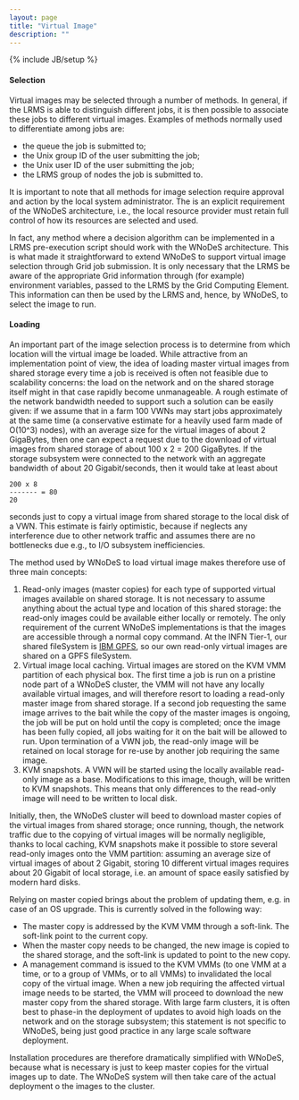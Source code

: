 ```yaml
---
layout: page
title: "Virtual Image"
description: ""
---
```


{% include JB/setup %}

#### Selection
Virtual images may be selected through a number of methods. In general, if the LRMS is able to distinguish different jobs, it is then possible to associate these jobs to different virtual images. Examples of methods normally used to differentiate among jobs are:

* the queue the job is submitted to;
* the Unix group ID of the user submitting the job;
* the Unix user ID of the user submitting the job;
* the LRMS group of nodes the job is submitted to.

It is important to note that all methods for image selection require approval and action by the local system administrator. The is an explicit requirement of the WNoDeS architecture, i.e., the local resource provider must retain full control of how its resources are selected and used.

In fact, any method where a decision algorithm can be implemented in a LRMS pre-execution script should work with the WNoDeS architecture. This is what made it straightforward to extend WNoDeS to support virtual image selection through Grid job submission. It is only necessary that the LRMS be aware of the appropriate Grid information through (for example) environment variables, passed to the LRMS by the Grid Computing Element. This information can then be used by the LRMS and, hence, by WNoDeS, to select the image to run.

#### Loading
An important part of the image selection process is to determine from which location will the virtual image be loaded. While attractive from an implementation point of view, the idea of loading master virtual images from shared storage every time a job is received is often not feasible due to scalability concerns: the load on the network and on the shared storage itself might in that case rapidly become unmanageable. A rough estimate of the network bandwidth needed to support such a solution can be easily given: if we assume that in a farm 100 VWNs may start jobs approximately at the same time (a conservative estimate for a heavily used farm made of O(10^3) nodes), with an average size for the virtual images of about 2 GigaBytes, then one can expect a request due to the download of virtual images from shared storage of about 100 x 2 = 200 GigaBytes. If the storage subsystem were connected to the network with an aggregate bandwidth of about 20 Gigabit/seconds, then it would take at least about

    200 x 8
    ------- = 80
    20

seconds just to copy a virtual image from shared storage to the local disk of a VWN. This estimate is fairly optimistic, because if neglects any interference due to other network traffic and assumes there are no bottlenecks due e.g., to I/O subsystem inefficiencies.

The method used by WNoDeS to load virtual image makes therefore use of three main concepts:

1. Read-only images (master copies) for each type of supported virtual images available on shared storage. It is not necessary to assume anything about the actual type and location of this shared storage: the read-only images could be available either locally or remotely. The only requirement of the current WNoDeS implementations is that the images are accessible through a normal copy command. At the INFN Tier-1, our shared fileSystem is [IBM GPFS](http://www-03.ibm.com/systems/software/gpfs/), so our own read-only virtual images are shared on a GPFS fileSystem.
2. Virtual image local caching. Virtual images are stored on the KVM VMM partition of each physical box. The first time a job is run on a pristine node part of a WNoDeS cluster, the VMM will not have any locally available virtual images, and will therefore resort to loading a read-only master image from shared storage. If a second job requesting the same image arrives to the bait while the copy of the master images is ongoing, the job will be put on hold until the copy is completed; once the image has been fully copied, all jobs waiting for it on the bait will be allowed to run. Upon termination of a VWN job, the read-only image will be retained on local storage for re-use by another job requiring the same image.
3. KVM snapshots. A VWN will be started using the locally available read-only image as a base. Modifications to this image, though, will be written to KVM snapshots. This means that only differences to the read-only image will need to be written to local disk.

Initially, then, the WNoDeS cluster will beed to download master copies of the virtual images from shared storage; once running, though, the network traffic due to the copying of virtual images will be normally negligible, thanks to local caching, KVM snapshots make it possible to store several read-only images onto the VMM partition: assuming an average size of virtual images of about 2 Gigabit, storing 10 different virtual images requires about 20 Gigabit of local storage, i.e. an amount of space easily satisfied by modern hard disks.

Relying on master copied brings about the problem of updating them, e.g. in case of an OS upgrade. This is currently solved in the following way:

* The master copy is addressed by the KVM VMM through a soft-link. The soft-link point to the current copy.
* When the master copy needs to be changed, the new image is copied to the shared storage, and the soft-link is updated to point to the new copy.
* A management command is issued to the KVM VMMs (to one VMM at a time, or to a group of VMMs, or to all VMMs) to invalidated the local copy of the virtual image. When a new job requiring the affected virtual image needs to be started, the VMM will proceed to download the new master copy from the shared storage. With large farm clusters, it is often best to phase-in the deployment of updates to avoid high loads on the network and on the storage subsystem; this statement is not specific to WNoDeS, being just good practice in any large scale software deployment.

Installation procedures are therefore dramatically simplified with WNoDeS, because what is necessary is just to keep master copies for the virtual images up to date. The WNoDeS system will then take care of the actual deployment o the images to the cluster.